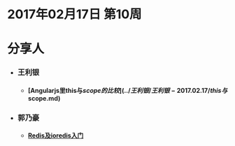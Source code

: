 # 2017年02月17日  第10周
# 分享人

- ### 王利银
    - #### [Angularjs里this与$scope的比较](../王利银/王利银-2017.02.17/this与$scope.md)
- ### 郭乃豪
    - #### [Redis及ioredis入门](../郭乃豪/郭乃豪-2017.02.17/Redis及ioredis入门.md)